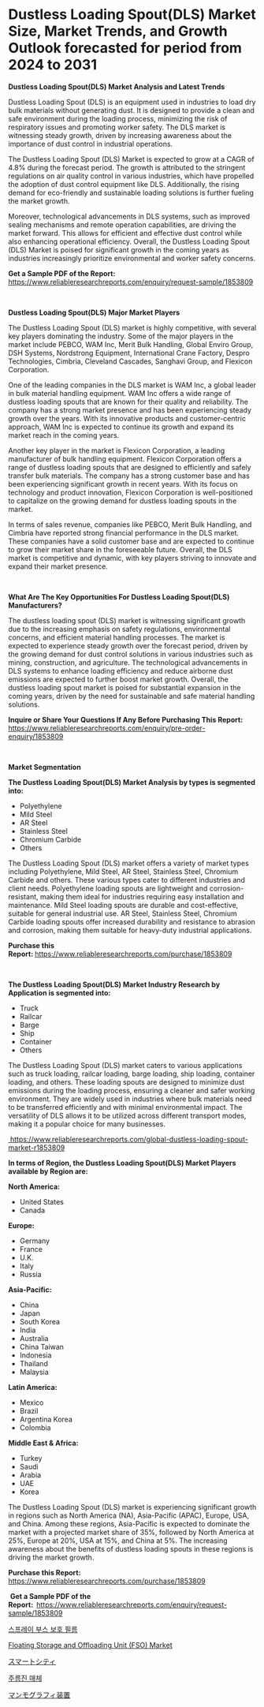 <p><h1>Dustless Loading Spout(DLS) Market Size, Market Trends, and Growth Outlook forecasted for period from 2024 to 2031</h1></p><p><strong>Dustless Loading Spout(DLS) Market Analysis and Latest Trends</strong></p>
<p><p>Dustless Loading Spout (DLS) is an equipment used in industries to load dry bulk materials without generating dust. It is designed to provide a clean and safe environment during the loading process, minimizing the risk of respiratory issues and promoting worker safety. The DLS market is witnessing steady growth, driven by increasing awareness about the importance of dust control in industrial operations.</p><p>The Dustless Loading Spout (DLS) Market is expected to grow at a CAGR of 4.8% during the forecast period. The growth is attributed to the stringent regulations on air quality control in various industries, which have propelled the adoption of dust control equipment like DLS. Additionally, the rising demand for eco-friendly and sustainable loading solutions is further fueling the market growth.</p><p>Moreover, technological advancements in DLS systems, such as improved sealing mechanisms and remote operation capabilities, are driving the market forward. This allows for efficient and effective dust control while also enhancing operational efficiency. Overall, the Dustless Loading Spout (DLS) Market is poised for significant growth in the coming years as industries increasingly prioritize environmental and worker safety concerns.</p></p>
<p><strong>Get a Sample PDF of the Report:&nbsp;</strong> <a href="https://www.reliableresearchreports.com/enquiry/request-sample/1853809">https://www.reliableresearchreports.com/enquiry/request-sample/1853809</a></p>
<p>&nbsp;</p>
<p><strong>Dustless Loading Spout(DLS) Major Market Players</strong></p>
<p><p>The Dustless Loading Spout (DLS) market is highly competitive, with several key players dominating the industry. Some of the major players in the market include PEBCO, WAM Inc, Merit Bulk Handling, Global Enviro Group, DSH Systems, Nordstrong Equipment, International Crane Factory, Despro Technologies, Cimbria, Cleveland Cascades, Sanghavi Group, and Flexicon Corporation.</p><p>One of the leading companies in the DLS market is WAM Inc, a global leader in bulk material handling equipment. WAM Inc offers a wide range of dustless loading spouts that are known for their quality and reliability. The company has a strong market presence and has been experiencing steady growth over the years. With its innovative products and customer-centric approach, WAM Inc is expected to continue its growth and expand its market reach in the coming years.</p><p>Another key player in the market is Flexicon Corporation, a leading manufacturer of bulk handling equipment. Flexicon Corporation offers a range of dustless loading spouts that are designed to efficiently and safely transfer bulk materials. The company has a strong customer base and has been experiencing significant growth in recent years. With its focus on technology and product innovation, Flexicon Corporation is well-positioned to capitalize on the growing demand for dustless loading spouts in the market.</p><p>In terms of sales revenue, companies like PEBCO, Merit Bulk Handling, and Cimbria have reported strong financial performance in the DLS market. These companies have a solid customer base and are expected to continue to grow their market share in the foreseeable future. Overall, the DLS market is competitive and dynamic, with key players striving to innovate and expand their market presence.</p></p>
<p>&nbsp;</p>
<p><strong>What Are The Key Opportunities For Dustless Loading Spout(DLS) Manufacturers?</strong></p>
<p><p>The dustless loading spout (DLS) market is witnessing significant growth due to the increasing emphasis on safety regulations, environmental concerns, and efficient material handling processes. The market is expected to experience steady growth over the forecast period, driven by the growing demand for dust control solutions in various industries such as mining, construction, and agriculture. The technological advancements in DLS systems to enhance loading efficiency and reduce airborne dust emissions are expected to further boost market growth. Overall, the dustless loading spout market is poised for substantial expansion in the coming years, driven by the need for sustainable and safe material handling solutions.</p></p>
<p><strong>Inquire or Share Your Questions If Any Before Purchasing This Report:</strong> <a href="https://www.reliableresearchreports.com/enquiry/pre-order-enquiry/1853809">https://www.reliableresearchreports.com/enquiry/pre-order-enquiry/1853809</a></p>
<p>&nbsp;</p>
<p><strong>Market Segmentation</strong></p>
<p><strong>The Dustless Loading Spout(DLS) Market Analysis by types is segmented into:</strong></p>
<p><ul><li>Polyethylene</li><li>Mild Steel</li><li>AR Steel</li><li>Stainless Steel</li><li>Chromium Carbide</li><li>Others</li></ul></p>
<p><p>The Dustless Loading Spout (DLS) market offers a variety of market types including Polyethylene, Mild Steel, AR Steel, Stainless Steel, Chromium Carbide and others. These various types cater to different industries and client needs. Polyethylene loading spouts are lightweight and corrosion-resistant, making them ideal for industries requiring easy installation and maintenance. Mild Steel loading spouts are durable and cost-effective, suitable for general industrial use. AR Steel, Stainless Steel, Chromium Carbide loading spouts offer increased durability and resistance to abrasion and corrosion, making them suitable for heavy-duty industrial applications.</p></p>
<p><strong>Purchase this Report:&nbsp;</strong><a href="https://www.reliableresearchreports.com/purchase/1853809">https://www.reliableresearchreports.com/purchase/1853809</a></p>
<p>&nbsp;</p>
<p><strong>The Dustless Loading Spout(DLS) Market Industry Research by Application is segmented into:</strong></p>
<p><ul><li>Truck</li><li>Railcar</li><li>Barge</li><li>Ship</li><li>Container</li><li>Others</li></ul></p>
<p><p>The Dustless Loading Spout (DLS) market caters to various applications such as truck loading, railcar loading, barge loading, ship loading, container loading, and others. These loading spouts are designed to minimize dust emissions during the loading process, ensuring a cleaner and safer working environment. They are widely used in industries where bulk materials need to be transferred efficiently and with minimal environmental impact. The versatility of DLS allows it to be utilized across different transport modes, making it a popular choice for many businesses.</p></p>
<p><a href="https://www.reliableresearchreports.com/global-dustless-loading-spout-market-r1853809">&nbsp;https://www.reliableresearchreports.com/global-dustless-loading-spout-market-r1853809</a></p>
<p><strong>In terms of Region, the Dustless Loading Spout(DLS) Market Players available by Region are:</strong></p>
<p>
    <p> <strong> North America: </strong>
        <ul>
            <li>United States</li>
            <li>Canada</li>
        </ul>
        </p> 
    <p> <strong> Europe: </strong>
        <ul>
            <li>Germany</li>
            <li>France</li>
            <li>U.K.</li>
            <li>Italy</li>
            <li>Russia</li>
        </ul>
        </p> 
    <p> <strong> Asia-Pacific: </strong>
        <ul>
            <li>China</li>
            <li>Japan</li>
            <li>South Korea</li>
            <li>India</li>
            <li>Australia</li>
            <li>China Taiwan</li>
            <li>Indonesia</li>
            <li>Thailand</li>
            <li>Malaysia</li>
        </ul>
        </p> 
    <p> <strong> Latin America: </strong>
        <ul>
            <li>Mexico</li>
            <li>Brazil</li>
            <li>Argentina Korea</li>
            <li>Colombia</li>
        </ul>
        </p> 
    <p> <strong> Middle East & Africa: </strong>
        <ul>
            <li>Turkey</li>
            <li>Saudi</li>
            <li>Arabia</li>
            <li>UAE</li>
            <li>Korea</li>
        </ul>
    </p>
    </p>
<p><p>The Dustless Loading Spout (DLS) market is experiencing significant growth in regions such as North America (NA), Asia-Pacific (APAC), Europe, USA, and China. Among these regions, Asia-Pacific is expected to dominate the market with a projected market share of 35%, followed by North America at 25%, Europe at 20%, USA at 15%, and China at 5%. The increasing awareness about the benefits of dustless loading spouts in these regions is driving the market growth.</p></p>
<p><strong>Purchase this Report: </strong><a href="https://www.reliableresearchreports.com/purchase/1853809">https://www.reliableresearchreports.com/purchase/1853809</a></p>
<p>&nbsp;<strong>Get a Sample PDF of the Report:&nbsp;&nbsp;</strong><a href="https://www.reliableresearchreports.com/enquiry/request-sample/1853809">https://www.reliableresearchreports.com/enquiry/request-sample/1853809</a></p>
<p><strong></strong></p>
<p><p><a href="https://github.com/iansanftyord09878/Market-Research-Report-List-1/blob/main/198334039513.md">스프레이 부스 보호 필름</a></p><p><a href="https://github.com/yemakinde/Market-Research-Report-List-2/blob/main/floating-storage-and-offloading-unit-fso-market.md">Floating Storage and Offloading Unit (FSO) Market</a></p><p><a href="https://medium.com/@oliveyew35/%E3%82%B9%E3%83%9E%E3%83%BC%E3%83%88%E3%82%B7%E3%83%86%E3%82%A3%E3%83%9E%E3%83%BC%E3%82%B1%E3%83%83%E3%83%88-2031%E5%B9%B4%E3%81%BE%E3%81%A7%E3%81%AE%E3%83%88%E3%83%AC%E3%83%B3%E3%83%89-%E4%BA%88%E6%B8%AC-%E7%AB%B6%E4%BA%89%E5%88%86%E6%9E%90-2df195a0d503">スマートシティ</a></p><p><a href="https://medium.com/@simeonbode1/%EC%A4%84%EB%88%88%EC%A7%80-%EC%8B%9C%EC%9E%A5-%EB%8F%99%ED%96%A5-%EC%8B%9C%EC%9E%A5-%EB%8F%99%ED%96%A5-%EC%84%B1%EC%9E%A5-2024%EB%85%84%EB%B6%80%ED%84%B0-2031%EB%85%84%EA%B9%8C%EC%A7%80-%EC%98%88%EC%B8%A1-e831a2c325db">주름진 매체</a></p><p><a href="https://github.com/cnnriuez22368/Market-Research-Report-List-1/blob/main/504618342905.md">マンモグラフィ装置</a></p></p>